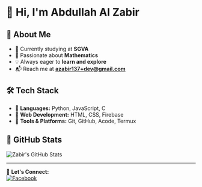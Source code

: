 # 👋 Hi, I'm Abdullah Al Zabir  

## 🚀 About Me  
- 🏫 Currently studying at **SGVA**  
- 🔢 Passionate about **Mathematics**  
- 💡 Always eager to **learn and explore**  
- 📬 Reach me at **[azabir137+dev@gmail.com](mailto:azabir137+dev@gmail.com)**  

## 🛠️ Tech Stack  
- 🔹 **Languages:** Python, JavaScript, C  
- 🔹 **Web Development:** HTML, CSS, Firebase  
- 🔹 **Tools & Platforms:** Git, GitHub, Acode, Termux  

## 🌟 GitHub Stats  
![Zabir's GitHub Stats](https://github-readme-stats.vercel.app/api?username=Abdullah-Al-Zabir&show_icons=true&theme=radical)  

---

🔗 **Let's Connect:**  
[![Facebook](https://img.shields.io/badge/Facebook-%231877F2.svg?style=for-the-badge&logo=facebook&logoColor=white)](https://www.facebook.com/zabir78)